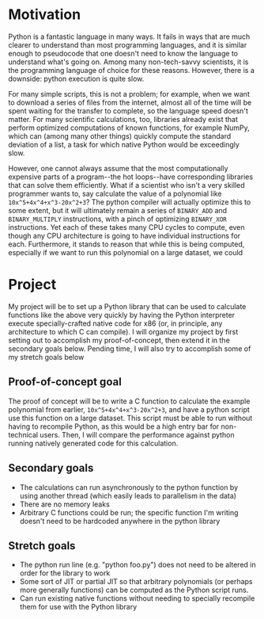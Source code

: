 # Motivation
Python is a fantastic language in many ways. It fails in ways that are much clearer to understand than most programming languages, and it is similar enough to pseudocode that one doesn't need to know the language to understand what's going on. Among many non-tech-savvy scientists, it is the programming language of choice for these reasons. However, there is a downside: python execution is quite slow.

For many simple scripts, this is not a problem; for example, when we want to download a series of files from the internet, almost all of the time will be spent waiting for the transfer to complete, so the language speed doesn't matter. For many scientific calculations, too, libraries already exist that perform optimized computations of known functions, for example NumPy, which can (among many other things) quickly compute the standard deviation of a list, a task for which native Python would be exceedingly slow.

However, one cannot always assume that the most computationally expensive parts of a program--the hot loops--have corresponding libraries that can solve them efficiently. What if a scientist who isn't a very skilled programmer wants to, say calculate the value of a polynomial like <code>10x^5+4x^4+x^3-20x^2+3</code>? The python compiler will actually optimize this to some extent, but it will ultimately remain a series of <code>BINARY_ADD</code> and <code>BINARY_MULTIPLY</code> instructions, with a pinch of optimizing <code>BINARY_XOR</code> instructions. Yet each of these takes many CPU cycles to compute, even though any CPU architecture is going to have individual instructions for each. Furthermore, it stands to reason that while this is being computed, especially if we want to run this polynomial on a large dataset, we could 

# Project
My project will be to set up a Python library that can be used to calculate functions like the above very quickly by having the Python interpreter execute specially-crafted native code for x86 (or, in principle, any architecture to which C can compile). I will organize my project by first setting out to accomplish my proof-of-concept, then extend it in the secondary goals below. Pending time, I will also try to accomplish some of my stretch goals below
## Proof-of-concept goal
The proof of concept will be to write a C function to calculate the example polynomial from earlier, <code>10x^5+4x^4+x^3-20x^2+3</code>, and have a python script use this function on a large dataset. This script must be able to run without having to recompile Python, as this would be a high entry bar for non-technical users. Then, I will compare the performance against python running natively generated code for this calculation.
## Secondary goals
- The calculations can run asynchronously to the python function by using another thread (which easily leads to parallelism in the data)
- There are no memory leaks
- Arbitrary C functions could be run; the specific function I'm writing doesn't need to be hardcoded anywhere in the python library
## Stretch goals
- The python run line (e.g. "python foo.py") does not need to be altered in order for the library to work
- Some sort of JIT or partial JIT so that arbitrary polynomials (or perhaps more generally functions) can be computed as the Python script runs.
- Can run existing native functions without needing to specially recompile them for use with the Python library

